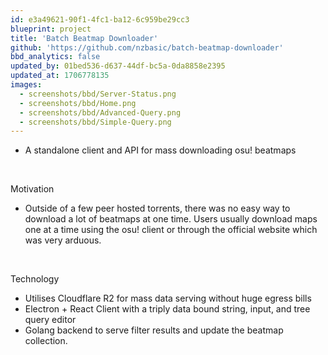 ```yaml
---
id: e3a49621-90f1-4fc1-ba12-6c959be29cc3
blueprint: project
title: 'Batch Beatmap Downloader'
github: 'https://github.com/nzbasic/batch-beatmap-downloader'
bbd_analytics: false
updated_by: 01bed536-d637-44df-bc5a-0da8858e2395
updated_at: 1706778135
images:
  - screenshots/bbd/Server-Status.png
  - screenshots/bbd/Home.png
  - screenshots/bbd/Advanced-Query.png
  - screenshots/bbd/Simple-Query.png
---
```

- A standalone client and API for mass downloading osu! beatmaps

<br>

Motivation
- Outside of a few peer hosted torrents, there was no easy way to download a lot of beatmaps at one time. Users usually download maps one at a time using the osu! client or through the official website which was very arduous.

<br>

Technology
- Utilises Cloudflare R2 for mass data serving without huge egress bills
- Electron + React Client with a triply data bound string, input, and tree query editor
- Golang backend to serve filter results and update the beatmap collection.
